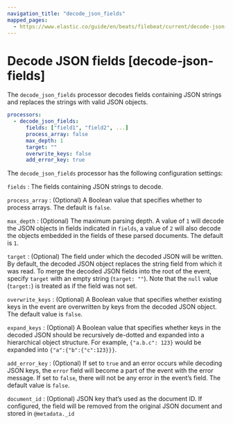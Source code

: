 ```yaml
---
navigation_title: "decode_json_fields"
mapped_pages:
  - https://www.elastic.co/guide/en/beats/filebeat/current/decode-json-fields.html
---
```


# Decode JSON fields [decode-json-fields]


The `decode_json_fields` processor decodes fields containing JSON strings and replaces the strings with valid JSON objects.

```yaml
processors:
  - decode_json_fields:
      fields: ["field1", "field2", ...]
      process_array: false
      max_depth: 1
      target: ""
      overwrite_keys: false
      add_error_key: true
```

The `decode_json_fields` processor has the following configuration settings:

`fields`
:   The fields containing JSON strings to decode.

`process_array`
:   (Optional) A Boolean value that specifies whether to process arrays. The default is `false`.

`max_depth`
:   (Optional) The maximum parsing depth. A value of `1`  will decode the JSON objects in fields indicated in `fields`, a value of `2` will also decode the objects embedded in the fields of these parsed documents. The default is `1`.

`target`
:   (Optional) The field under which the decoded JSON will be written. By default, the decoded JSON object replaces the string field from which it was read. To merge the decoded JSON fields into the root of the event, specify `target` with an empty string (`target: ""`). Note that the `null` value (`target:`) is treated as if the field was not set.

`overwrite_keys`
:   (Optional) A Boolean value that specifies whether existing keys in the event are overwritten by keys from the decoded JSON object. The default value is `false`.

`expand_keys`
:   (Optional) A Boolean value that specifies whether keys in the decoded JSON should be recursively de-dotted and expanded into a hierarchical object structure. For example, `{"a.b.c": 123}` would be expanded into `{"a":{"b":{"c":123}}}`.

`add_error_key`
:   (Optional) If set to `true` and an error occurs while decoding JSON keys, the `error` field will become a part of the event with the error message. If set to `false`, there will not be any error in the event’s field. The default value is `false`.

`document_id`
:   (Optional) JSON key that’s used as the document ID. If configured, the field will be removed from the original JSON document and stored in `@metadata._id`

